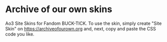 # Archive of our own skins
Ao3 Site Skins for Fandom BUCK-TICK.  To use the skin, simply create "Site Skin" on https://archiveofourown.org and, next, copy and paste the CSS code you like.
